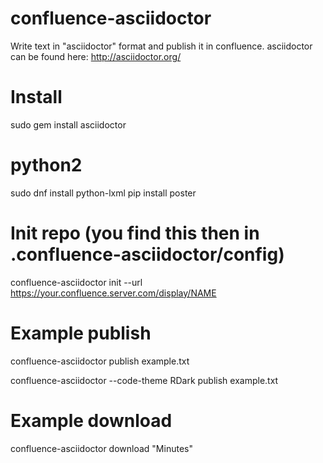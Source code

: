 # confluence-asciidoctor
Write text in "asciidoctor" format and publish it in confluence.
asciidoctor can be found here: http://asciidoctor.org/

# Install
sudo gem install asciidoctor

# python2
sudo dnf install python-lxml 
pip install poster

# Init repo (you find this then in .confluence-asciidoctor/config)
confluence-asciidoctor init --url https://your.confluence.server.com/display/NAME

# Example publish
confluence-asciidoctor publish example.txt

confluence-asciidoctor --code-theme RDark publish example.txt


# Example download
confluence-asciidoctor download "Minutes"

